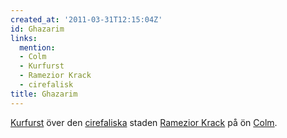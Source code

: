 ```yaml
---
created_at: '2011-03-31T12:15:04Z'
id: Ghazarim
links:
  mention:
  - Colm
  - Kurfurst
  - Ramezior Krack
  - cirefalisk
title: Ghazarim
---
```


[Kurfurst] över den [cirefaliska] staden [Ramezior Krack] på ön [Colm].

  [Kurfurst]: Kurfurst
  [cirefaliska]: cirefalisk
  [Ramezior Krack]: Ramezior_Krack
  [Colm]: Colm